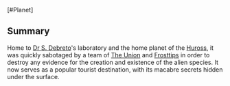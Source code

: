 [#Planet]

## Summary

Home to [Dr S. Debreto](../Influential%20Persons/Dr%20S.%20Debreto.md)'s laboratory and the home planet of the [Huross](../Species/Huross.md), it was quickly sabotaged by a team of [The Union](../Factions/The%20Union.md) and [Frosttips](../Factions/Frosttips.md) in order to destroy any evidence for the creation and existence of the alien species. It now serves as a popular tourist destination, with its macabre secrets hidden under the surface.